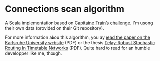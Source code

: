 Connections scan algorithm
==========================

A Scala implementation based on [Capitaine Train's challenge](https://github.com/capitainetrain/csa-challenge). I'm usong their own data (provided on their Git repository).

For more information abou this algorithm, you ay [read the paper on the Karlsruhe University website](http://i11www.iti.uni-karlsruhe.de/extra/publications/dpsw-isftr-13.pdf) (PDF) or the thesis [Delay-Robust Stochastic Routing In Timetable Networks](http://i11www.iti.uni-karlsruhe.de/_media/teaching/theses/da-strasser12.pdf) (PDF). Quite hard to read for an humble developper like me, though.


